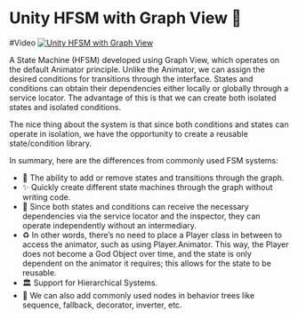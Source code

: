 # Unity HFSM with Graph View 🚀

#Video 
[![Unity HFSM with Graph View](https://img.youtube.com/vi/mUIsRAAXgM0/0.jpg)](https://www.youtube.com/watch?v=mUIsRAAXgM0&t=6s)

A State Machine (HFSM) developed using Graph View, which operates on the default Animator principle. Unlike the Animator, we can assign the desired conditions for transitions through the interface. States and conditions can obtain their dependencies either locally or globally through a service locator. The advantage of this is that we can create both isolated states and isolated conditions.

The nice thing about the system is that since both conditions and states can operate in isolation, we have the opportunity to create a reusable state/condition library.

In summary, here are the differences from commonly used FSM systems:

- 🎯 The ability to add or remove states and transitions through the graph.
- ✨ Quickly create different state machines through the graph without writing code.
- 🔗 Since both states and conditions can receive the necessary dependencies via the service locator and the inspector, they can operate independently without an intermediary. 
- ♻️ In other words, there’s no need to place a Player class in between to access the animator, such as using Player.Animator. This way, the Player does not become a God Object over time, and the state is only dependent on the animator it requires; this allows for the state to be reusable.
- 🏛️ Support for Hierarchical Systems.
- 🧠 We can also add commonly used nodes in behavior trees like sequence, fallback, decorator, inverter, etc.
